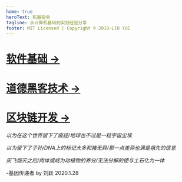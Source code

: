 ```yaml
---
home: true
heroText: 机器指令
tagline: 从计算机基础到实战经验分享
footer: MIT Licensed | Copyright © 2018-LIU YUE
---
```


[软件基础 →](/docs/software)
==============================

[道德黑客技术 →](/docs/coder2hacker)
====================================

[区块链开发 →](/docs/blockchain)
================================

_以为在这个世界留下了痕迹/地球也不过是一粒宇宙尘埃_

_以为留下了子孙/DNA上的标记大多和猪无异/那一点差异也满是祖先的信息_

_灰飞烟灭之后/肉体或成为动植物的养分/无法分解的便与土石化为一体_

\-基因传递者 by 刘跃 2020.1.28
